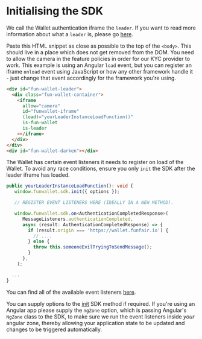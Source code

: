 # Initialising the SDK

We call the Wallet authentication iframe the `leader`. If you want to read more information about what a `leader` is, please go [here](/guide/how-does-it-work/leader-and-follower-communication.html#what-is-a-leader-instance).

Paste this HTML snippet as close as possible to the top of the `<body>`. This should live in a place which does not get removed from the DOM. You need to allow the camera in the feature policies in order for our KYC provider to work. This example is using an Angular `load` event, but you can register an iframe `onload` event using JavaScript or how any other framework handle it - just change that event accordingly for the framework you're using.

```html
<div id="fun-wallet-leader">
  <div class="fun-wallet-container">
    <iframe
      allow="camera"
      id="funwallet-iframe"
      (load)="yourLeaderInstanceLoadFunction()"
      is-fun-wallet
      is-leader
    ></iframe>
  </div>
</div>
<div id="fun-wallet-darken"></div>
```

The Wallet has certain event listeners it needs to register on load of the Wallet. To avoid any race conditions, ensure you only `init` the SDK after the leader iframe has loaded.

```ts
public yourLeaderInstanceLoadFunction(): void {
   window.funwallet.sdk.init({ options });

   // REGISTER EVENT LISTENERS HERE (IDEALLY IN A NEW METHOD).

   window.funwallet.sdk.on<AuthenticationCompletedResponse>(
      MessageListeners.authenticationCompleted,
      async (result: AuthenticationCompletedResponse) => {
        if (result.origin === 'https://wallet.funfair.io') {
          // ....
        } else {
          throw this.someoneEvilTryingToSendMessage();
        }
      },
    );

  ...
}
```

You can find all of the available event listeners [here](/guide/web-sdk/sdk-event-listeners.html).

You can supply options to the [init](/guide/web-sdk/sdk-methods.html#init) SDK method if required. If you're using an Angular app please supply the `ngZone` option, which is passing Angular's `NgZone` class to the SDK, to make sure we run the event listeners inside _your_ angular zone, thereby allowing your application state to be updated and changes to be triggered automatically.
